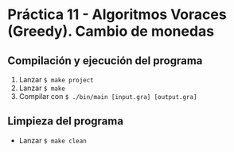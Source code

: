 # Práctica 11 - Algoritmos Voraces (Greedy). Cambio de monedas
## Compilación y ejecución del programa
1. Lanzar `$ make project`
2. Lanzar `$ make`
3. Compilar con `$ ./bin/main [input.gra] [output.gra]`
## Limpieza del programa
- Lanzar `$ make clean`